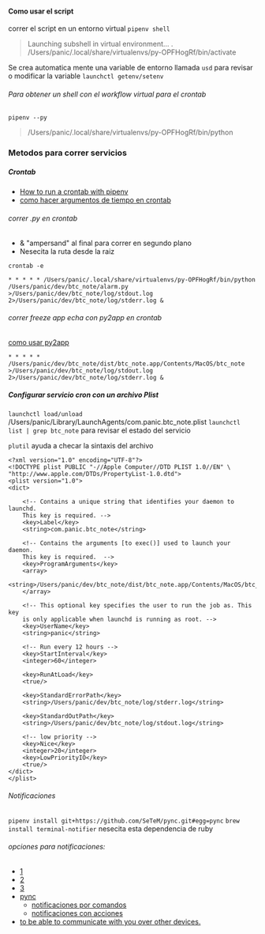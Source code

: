 #### Como usar el script
correr el script en un entorno virtual
`pipenv shell`
>Launching subshell in virtual environment…
. /Users/panic/.local/share/virtualenvs/py-OPFHogRf/bin/activate

Se crea automatica mente una variable de entorno llamada `usd`
para revisar o modificar la variable `launchctl getenv/setenv`

###### Para obtener un shell con el workflow virtual para el crontab
`pipenv --py`
>/Users/panic/.local/share/virtualenvs/py-OPFHogRf/bin/python

### Metodos para correr servicios

##### Crontab

- [How to run a crontab with pipenv](https://stackoverflow.com/questions/48990067/how-to-run-a-cron-job-with-pipenv) 
- [como hacer argumentos de tiempo en crontab](https://crontab.guru/#01_*_*_*_*)

###### correr .py en crontab
- & "ampersand" al final para correr en segundo plano
- Nesecita la ruta desde la raiz

`crontab -e`

    * * * * * /Users/panic/.local/share/virtualenvs/py-OPFHogRf/bin/python /Users/panic/dev/btc_note/alarm.py >/Users/panic/dev/btc_note/log/stdout.log 2>/Users/panic/dev/btc_note/log/stderr.log &

###### correr freeze app echa con py2app en crontab
[como usar py2app](https://py2app.readthedocs.io/en/latest/tutorial.html#create-a-setup-py-file)

    * * * * * /Users/panic/dev/btc_note/dist/btc_note.app/Contents/MacOS/btc_note >/Users/panic/dev/btc_note/log/stdout.log 2>/Users/panic/dev/btc_note/log/stderr.log &

##### Configurar servicio cron con un archivo Plist

`launchctl load/unload` /Users/panic/Library/LaunchAgents/com.panic.btc_note.plist
`launchctl list | grep btc_note` para revisar el estado del servicio

`plutil` ayuda a checar la sintaxis del archivo

    <?xml version="1.0" encoding="UTF-8"?>
    <!DOCTYPE plist PUBLIC "-//Apple Computer//DTD PLIST 1.0//EN" \
    "http://www.apple.com/DTDs/PropertyList-1.0.dtd">
    <plist version="1.0">
    <dict>

        <!-- Contains a unique string that identifies your daemon to launchd.
        This key is required. -->
        <key>Label</key>
        <string>com.panic.btc_note</string>

        <!-- Contains the arguments [to exec()] used to launch your daemon.
        This key is required.  -->
        <key>ProgramArguments</key>
        <array>
        <string>/Users/panic/dev/btc_note/dist/btc_note.app/Contents/MacOS/btc_note</string>
        </array>
        
        <!-- This optional key specifies the user to run the job as. This key
        is only applicable when launchd is running as root. -->
        <key>UserName</key>
        <string>panic</string>
        
        <!-- Run every 12 hours -->
        <key>StartInterval</key>
        <integer>60</integer>

        <key>RunAtLoad</key>
        <true/>

        <key>StandardErrorPath</key>
        <string>/Users/panic/dev/btc_note/log/stderr.log</string>

        <key>StandardOutPath</key>
        <string>/Users/panic/dev/btc_note/log/stdout.log</string>
        
        <!-- low priority -->
        <key>Nice</key>
        <integer>20</integer>
        <key>LowPriorityIO</key>
        <true/>
    </dict>
    </plist>

###### Notificaciones

`pipenv install git+https://github.com/SeTeM/pync.git#egg=pync`
`brew install terminal-notifier` nesecita esta dependencia de ruby 


###### opciones para notificaciones:

- [1](https://weareopensource.me/python-osx/)
- [2](https://g3rv4.com/2015/08/macos-notifications-python-pycharm)
- [3](https://stackoverflow.com/questions/17651017/python-post-osx-notification)
- [pync](https://pypi.org/project/pync/)
    - [notificaciones por comandos](https://github.com/julienXX/terminal-notifier)
    - [notificaciones con acciones](https://github.com/vjeantet/alerter)
- [to be able to communicate with you over other devices.](https://github.com/dschep/ntfy)